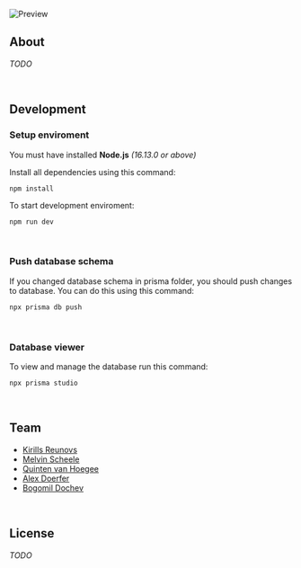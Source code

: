 ![Preview](https://raw.githubusercontent.com/SKC-Team11/SKCrime/main/assets/preview.png)

## About
_TODO_

<br>

## Development
### Setup enviroment
You must have installed **Node.js** _(16.13.0 or above)_

Install all dependencies using this command:
```
npm install
```

To start development enviroment:
```
npm run dev
```

<br>

### Push database schema
If you changed database schema in prisma folder, you should push changes to database. You can do this using this command:
```
npx prisma db push
```

<br>

### Database viewer
To view and manage the database run this command:
```
npx prisma studio
```

<br>

## Team

* [Kirills Reunovs](https://github.com/Kirlovon)
* [Melvin Scheele](https://github.com/TophatPigeonno)
* [Quinten van Hoegee](https://github.com/awqfrxx)
* [Alex Doerfer](https://github.com/AlexGit123)
* [Bogomil Dochev](https://github.com/BogomilDochev)

<br>

## License
_TODO_
